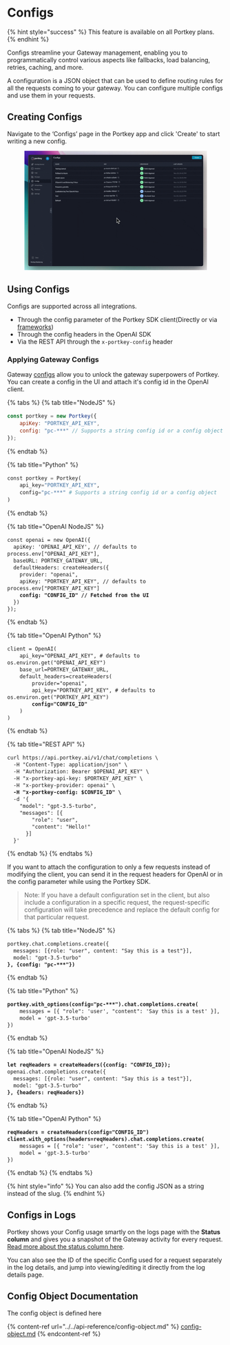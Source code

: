 # Configs

{% hint style="success" %}
This feature is available on all Portkey plans.
{% endhint %}

Configs streamline your Gateway management, enabling you to programmatically control various aspects like fallbacks, load balancing, retries, caching, and more.&#x20;

A configuration is a JSON object that can be used to define routing rules for all the requests coming to your gateway. You can configure multiple configs and use them in your requests.

## **Creating Configs**

Navigate to the ‘Configs’ page in the Portkey app and click 'Create' to start writing a new config.

<figure><img src="../../.gitbook/assets/config_create.gif" alt=""><figcaption></figcaption></figure>

## Using Configs

Configs are supported across all integrations.

* Through the config parameter of the Portkey SDK client(Directly or via [frameworks](../../welcome/integration-guides/))
* Through the config headers in the OpenAI SDK
* Via the REST API through the `x-portkey-config` header

### Applying Gateway Configs

Gateway [configs](configs.md) allow you to unlock the gateway superpowers of Portkey. You can create a config in the UI and attach it's config id in the OpenAI client.

{% tabs %}
{% tab title="NodeJS" %}
```javascript
const portkey = new Portkey({
    apiKey: "PORTKEY_API_KEY",
    config: "pc-***" // Supports a string config id or a config object
});
```
{% endtab %}

{% tab title="Python" %}
```python
const portkey = Portkey(
    api_key="PORTKEY_API_KEY",
    config="pc-***" # Supports a string config id or a config object
)
```
{% endtab %}

{% tab title="OpenAI NodeJS" %}
<pre class="language-javascript"><code class="lang-javascript">const openai = new OpenAI({
  apiKey: 'OPENAI_API_KEY', // defaults to process.env["OPENAI_API_KEY"],
  baseURL: PORTKEY_GATEWAY_URL,
  defaultHeaders: createHeaders({
    provider: "openai",
    apiKey: "PORTKEY_API_KEY", // defaults to process.env["PORTKEY_API_KEY"]
<strong>    config: "CONFIG_ID" // Fetched from the UI
</strong>  })
});
</code></pre>
{% endtab %}

{% tab title="OpenAI Python" %}
<pre class="language-python"><code class="lang-python">client = OpenAI(
    api_key="OPENAI_API_KEY", # defaults to os.environ.get("OPENAI_API_KEY")
    base_url=PORTKEY_GATEWAY_URL,
    default_headers=createHeaders(
        provider="openai",
        api_key="PORTKEY_API_KEY", # defaults to os.environ.get("PORTKEY_API_KEY")
<strong>        config="CONFIG_ID"
</strong>    )
)
</code></pre>
{% endtab %}

{% tab title="REST API" %}
<pre class="language-bash"><code class="lang-bash">curl https://api.portkey.ai/v1/chat/completions \
  -H "Content-Type: application/json" \
  -H "Authorization: Bearer $OPENAI_API_KEY" \
  -H "x-portkey-api-key: $PORTKEY_API_KEY" \
  -H "x-portkey-provider: openai" \ 
<strong>  -H "x-portkey-config: $CONFIG_ID" \ 
</strong>  -d '{
    "model": "gpt-3.5-turbo",
    "messages": [{
        "role": "user",
        "content": "Hello!"
      }]
  }'
</code></pre>
{% endtab %}
{% endtabs %}

If you want to attach the configuration to only a few requests instead of modifying the client, you can send it in the request headers for OpenAI or in the config parameter while using the Portkey SDK.

> Note: If you have a default configuration set in the client, but also include a configuration in a specific request, the request-specific configuration will take precedence and replace the default config for that particular request.

{% tabs %}
{% tab title="NodeJS" %}
<pre class="language-javascript"><code class="lang-javascript">portkey.chat.completions.create({
  messages: [{role: "user", content: "Say this is a test"}],
  model: "gpt-3.5-turbo"
<strong>}, {config: "pc-***"})
</strong></code></pre>
{% endtab %}

{% tab title="Python" %}
<pre class="language-python"><code class="lang-python"><strong>portkey.with_options(config="pc-***").chat.completions.create(
</strong>    messages = [{ "role": 'user', "content": 'Say this is a test' }],
    model = 'gpt-3.5-turbo'
})
</code></pre>
{% endtab %}

{% tab title="OpenAI NodeJS" %}
<pre class="language-javascript"><code class="lang-javascript"><strong>let reqHeaders = createHeaders({config: "CONFIG_ID});
</strong>openai.chat.completions.create({
  messages: [{role: "user", content: "Say this is a test"}],
  model: "gpt-3.5-turbo"
<strong>}, {headers: reqHeaders})
</strong></code></pre>
{% endtab %}

{% tab title="OpenAI Python" %}
<pre class="language-python"><code class="lang-python"><strong>reqHeaders = createHeaders(config="CONFIG_ID")
</strong><strong>client.with_options(headers=reqHeaders).chat.completions.create(
</strong>    messages = [{ "role": 'user', "content": 'Say this is a test' }],
    model = 'gpt-3.5-turbo'
})
</code></pre>
{% endtab %}
{% endtabs %}

{% hint style="info" %}
You can also add the config JSON as a string instead of the slug.
{% endhint %}

## Configs in Logs

Portkey shows your Config usage smartly on the logs page with the **Status column** and gives you a snapshot of the Gateway activity for every request. [Read more about the status column here](https://portkey.ai/docs/product/observability-modern-monitoring-for-llms/logs#request-status-guide).

You can also see the ID of the specific Config used for a request separately in the log details, and jump into viewing/editing it directly from the log details page.

## Config Object Documentation

The config object is defined here

{% content-ref url="../../api-reference/config-object.md" %}
[config-object.md](../../api-reference/config-object.md)
{% endcontent-ref %}

